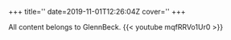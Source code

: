 +++
title=''
date=2019-11-01T12:26:04Z
cover=''
+++

All content belongs to GlennBeck.
{{< youtube mqfRRVo1Ur0 >}}
